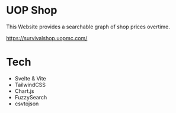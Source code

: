 # UOP Shop

This Website provides a searchable graph of shop prices overtime.

https://survivalshop.uopmc.com/

# Tech

- Svelte & Vite
- TailwindCSS
- Chart.js
- FuzzySearch
- csvtojson
